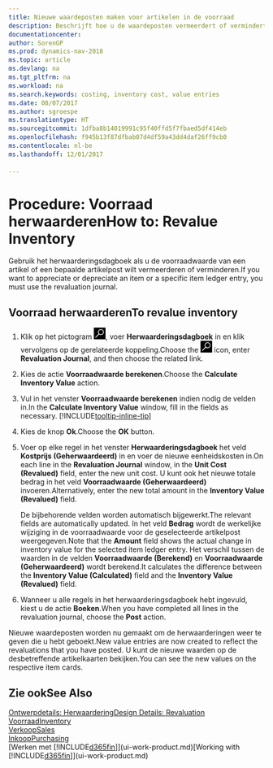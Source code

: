 ```yaml
---
title: Nieuwe waardeposten maken voor artikelen in de voorraad
description: Beschrijft hoe u de waardeposten vermeerdert of vermindert van een of meer artikelen in de voorraad door de huidige, berekende waarde ervan te boeken.
documentationcenter: 
author: SorenGP
ms.prod: dynamics-nav-2018
ms.topic: article
ms.devlang: na
ms.tgt_pltfrm: na
ms.workload: na
ms.search.keywords: costing, inventory cost, value entries
ms.date: 08/07/2017
ms.author: sgroespe
ms.translationtype: HT
ms.sourcegitcommit: 1dfba8b14019991c95f40ffd5f7fbaed5df414eb
ms.openlocfilehash: f945b13f87dfbab07d4df59a43dd4daf26ff9cb0
ms.contentlocale: nl-be
ms.lasthandoff: 12/01/2017

---
```

# <a name="how-to-revalue-inventory"></a><span data-ttu-id="5ddb0-103">Procedure: Voorraad herwaarderen</span><span class="sxs-lookup"><span data-stu-id="5ddb0-103">How to: Revalue Inventory</span></span>
<span data-ttu-id="5ddb0-104">Gebruik het herwaarderingsdagboek als u de voorraadwaarde van een artikel of een bepaalde artikelpost wilt vermeerderen of verminderen.</span><span class="sxs-lookup"><span data-stu-id="5ddb0-104">If you want to appreciate or depreciate an item or a specific item ledger entry, you must use the revaluation journal.</span></span>

## <a name="to-revalue-inventory"></a><span data-ttu-id="5ddb0-105">Voorraad herwaarderen</span><span class="sxs-lookup"><span data-stu-id="5ddb0-105">To revalue inventory</span></span>
1. <span data-ttu-id="5ddb0-106">Klik op het pictogram ![Zoeken naar pagina of rapport](media/ui-search/search_small.png "pictogram Zoeken naar pagina of rapport"), voer **Herwaarderingsdagboek** in en klik vervolgens op de gerelateerde koppeling.</span><span class="sxs-lookup"><span data-stu-id="5ddb0-106">Choose the ![Search for Page or Report](media/ui-search/search_small.png "Search for Page or Report icon") icon, enter **Revaluation Journal**, and then choose the related link.</span></span>
2. <span data-ttu-id="5ddb0-107">Kies de actie **Voorraadwaarde berekenen**.</span><span class="sxs-lookup"><span data-stu-id="5ddb0-107">Choose the **Calculate Inventory Value** action.</span></span>
3. <span data-ttu-id="5ddb0-108">Vul in het venster **Voorraadwaarde berekenen** indien nodig de velden in.</span><span class="sxs-lookup"><span data-stu-id="5ddb0-108">In the **Calculate Inventory Value** window, fill in the fields as necessary.</span></span> [!INCLUDE[tooltip-inline-tip](includes/tooltip-inline-tip_md.md)]
4. <span data-ttu-id="5ddb0-109">Kies de knop **Ok**.</span><span class="sxs-lookup"><span data-stu-id="5ddb0-109">Choose the **OK** button.</span></span>
5. <span data-ttu-id="5ddb0-110">Voer op elke regel in het venster **Herwaarderingsdagboek** het veld **Kostprijs (Geherwaardeerd)** in en voer de nieuwe eenheidskosten in.</span><span class="sxs-lookup"><span data-stu-id="5ddb0-110">On each line in the **Revaluation Journal** window, in the **Unit Cost (Revalued)** field, enter the new unit cost.</span></span> <span data-ttu-id="5ddb0-111">U kunt ook het nieuwe totale bedrag in het veld **Voorraadwaarde (Geherwaardeerd)** invoeren.</span><span class="sxs-lookup"><span data-stu-id="5ddb0-111">Alternatively, enter the new total amount in the **Inventory Value (Revalued)** field.</span></span>

    <span data-ttu-id="5ddb0-112">De bijbehorende velden worden automatisch bijgewerkt.</span><span class="sxs-lookup"><span data-stu-id="5ddb0-112">The relevant fields are automatically updated.</span></span> <span data-ttu-id="5ddb0-113">In het veld **Bedrag** wordt de werkelijke wijziging in de voorraadwaarde voor de geselecteerde artikelpost weergegeven.</span><span class="sxs-lookup"><span data-stu-id="5ddb0-113">Note that the **Amount** field shows the actual change in inventory value for the selected item ledger entry.</span></span> <span data-ttu-id="5ddb0-114">Het verschil tussen de waarden in de velden **Voorraadwaarde (Berekend)** en **Voorraadwaarde (Geherwaardeerd)** wordt berekend.</span><span class="sxs-lookup"><span data-stu-id="5ddb0-114">It calculates the difference between the **Inventory Value (Calculated)** field and the **Inventory Value (Revalued)** field.</span></span>
6. <span data-ttu-id="5ddb0-115">Wanneer u alle regels in het herwaarderingsdagboek hebt ingevuld, kiest u de actie **Boeken**.</span><span class="sxs-lookup"><span data-stu-id="5ddb0-115">When you have completed all lines in the revaluation journal, choose the **Post** action.</span></span>

<span data-ttu-id="5ddb0-116">Nieuwe waardeposten worden nu gemaakt om de herwaarderingen weer te geven die u hebt geboekt.</span><span class="sxs-lookup"><span data-stu-id="5ddb0-116">New value entries are now created to reflect the revaluations that you have posted.</span></span> <span data-ttu-id="5ddb0-117">U kunt de nieuwe waarden op de desbetreffende artikelkaarten bekijken.</span><span class="sxs-lookup"><span data-stu-id="5ddb0-117">You can see the new values on the respective item cards.</span></span>

## <a name="see-also"></a><span data-ttu-id="5ddb0-118">Zie ook</span><span class="sxs-lookup"><span data-stu-id="5ddb0-118">See Also</span></span>
[<span data-ttu-id="5ddb0-119">Ontwerpdetails: Herwaardering</span><span class="sxs-lookup"><span data-stu-id="5ddb0-119">Design Details: Revaluation</span></span>](design-details-revaluation.md)  
[<span data-ttu-id="5ddb0-120">Voorraad</span><span class="sxs-lookup"><span data-stu-id="5ddb0-120">Inventory</span></span>](inventory-manage-inventory.md)  
[<span data-ttu-id="5ddb0-121">Verkoop</span><span class="sxs-lookup"><span data-stu-id="5ddb0-121">Sales</span></span>](sales-manage-sales.md)  
[<span data-ttu-id="5ddb0-122">Inkoop</span><span class="sxs-lookup"><span data-stu-id="5ddb0-122">Purchasing</span></span>](purchasing-manage-purchasing.md)  
<span data-ttu-id="5ddb0-123">[Werken met [!INCLUDE[d365fin](includes/d365fin_md.md)]](ui-work-product.md)</span><span class="sxs-lookup"><span data-stu-id="5ddb0-123">[Working with [!INCLUDE[d365fin](includes/d365fin_md.md)]](ui-work-product.md)</span></span>

